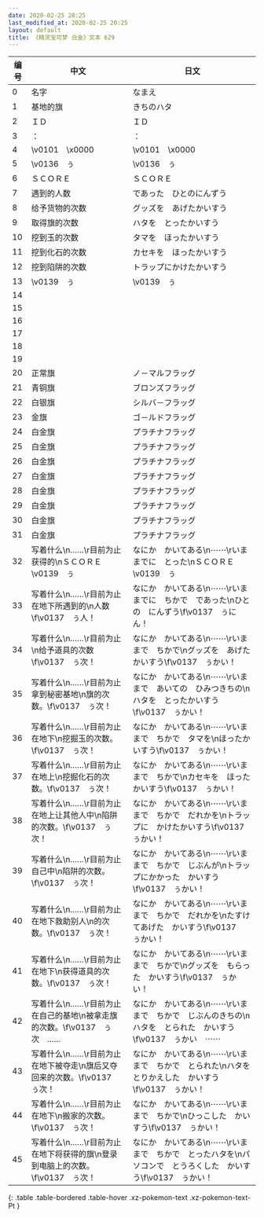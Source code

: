 ```yaml
---
date: 2020-02-25 20:25
last_modified_at: 2020-02-25 20:25
layout: default
title: 《精灵宝可梦 白金》文本 629
---
```

| 编号 | 中文 | 日文 |
| ---- | ---- | ---- |
| 0 | 名字 | なまえ |
| 1 | 基地的旗 | きちのハタ |
| 2 | ＩＤ | ＩＤ |
| 3 | ： | ： |
| 4 | \v0101　\x0000 | \v0101　\x0000 |
| 5 | \v0136　ぅ | \v0136　ぅ |
| 6 | ＳＣＯＲＥ | ＳＣＯＲＥ |
| 7 | 遇到的人数 | であった　ひとのにんずう |
| 8 | 给予货物的次数 | グッズを　あげたかいすう |
| 9 | 取得旗的次数 | ハタを　とったかいすう |
| 10 | 挖到玉的次数 | タマを　ほったかいすう |
| 11 | 挖到化石的次数 | カセキを　ほったかいすう |
| 12 | 挖到陷阱的次数 | トラップにかけたかいすう |
| 13 | \v0139　ぅ | \v0139　ぅ |
| 14 |   |   |
| 15 |   |   |
| 16 |   |   |
| 17 |   |   |
| 18 |   |   |
| 19 |   |   |
| 20 | 正常旗 | ノ－マルフラッグ |
| 21 | 青铜旗 | ブロンズフラッグ |
| 22 | 白银旗 | シルバ－フラッグ |
| 23 | 金旗 | ゴ－ルドフラッグ |
| 24 | 白金旗 | プラチナフラッグ |
| 25 | 白金旗 | プラチナフラッグ |
| 26 | 白金旗 | プラチナフラッグ |
| 27 | 白金旗 | プラチナフラッグ |
| 28 | 白金旗 | プラチナフラッグ |
| 29 | 白金旗 | プラチナフラッグ |
| 30 | 白金旗 | プラチナフラッグ |
| 31 | 白金旗 | プラチナフラッグ |
| 32 | 写着什么\n……\r目前为止获得的\nＳＣＯＲＥ　\v0139　ぅ | なにか　かいてある\n⋯⋯\rいままでに　とった\nＳＣＯＲＥ　\v0139　ぅ |
| 33 | 写着什么\n……\r目前为止在地下所遇到的\n人数\f\v0137　ぅ人！ | なにか　かいてある\n⋯⋯\rいままでに　ちかで　であった\nひとの　にんずう\f\v0137　ぅにん！ |
| 34 | 写着什么\n……\r目前为止\n给予道具的次数\f\v0137　ぅ次！ | なにか　かいてある\n⋯⋯\rいままで　ちかで\nグッズを　あげたかいすう\f\v0137　ぅかい！ |
| 35 | 写着什么\n……\r目前为止拿到秘密基地\n旗的次数。\f\v0137　ぅ次！ | なにか　かいてある\n⋯⋯\rいままで　あいての　ひみつきちの\nハタを　とったかいすう\f\v0137　ぅかい！ |
| 36 | 写着什么\n……\r目前为止在地下\n挖掘玉的次数。\f\v0137　ぅ次！ | なにか　かいてある\n⋯⋯\rいままで　ちかで　タマを\nほったかいすう\f\v0137　ぅかい！ |
| 37 | 写着什么\n……\r目前为止在地上\n挖掘化石的次数。\f\v0137　ぅ次！ | なにか　かいてある\n⋯⋯\rいままで　ちかで\nカセキを　ほったかいすう\f\v0137　ぅかい！ |
| 38 | 写着什么\n……\r目前为止在地上让其他人中\n陷阱的次数。\f\v0137　ぅ次！ | なにか　かいてある\n⋯⋯\rいままで　ちかで　だれかを\nトラップに　かけたかいすう\f\v0137　ぅかい！ |
| 39 | 写着什么\n……\r目前为止自己中\n陷阱的次数。\f\v0137　ぅ次！ | なにか　かいてある\n⋯⋯\rいままで　ちかで　じぶんが\nトラップにかかった　かいすう\f\v0137　ぅかい！ |
| 40 | 写着什么\n……\r目前为止在地下救助别人\n的次数。\f\v0137　ぅ次！ | なにか　かいてある\n⋯⋯\rいままで　ちかで　だれかを\nたすけてあげた　かいすう\f\v0137　ぅかい！ |
| 41 | 写着什么\n……\r目前为止在地下\n获得道具的次数。\f\v0137　ぅ次！ | なにか　かいてある\n⋯⋯\rいままで　ちかで\nグッズを　もらった　かいすう\f\v0137　ぅかい！ |
| 42 | 写着什么\n……\r目前为止在自己的基地\n被拿走旗的次数。\f\v0137　ぅ次　…… | なにか　かいてある\n⋯⋯\rいままで　ちかで　じぶんのきちの\nハタを　とられた　かいすう\f\v0137　ぅかい　⋯⋯ |
| 43 | 写着什么\n……\r目前为止在地下被夺走\n旗后又夺回来的次数。\f\v0137　ぅ次！ | なにか　かいてある\n⋯⋯\rいままで　ちかで　とられた\nハタを　とりかえした　かいすう\f\v0137　ぅかい！ |
| 44 | 写着什么\n……\r目前为止在地下\n搬家的次数。\f\v0137　ぅ次！ | なにか　かいてある\n⋯⋯\rいままで　ちかで\nひっこした　かいすう\f\v0137　ぅかい！ |
| 45 | 写着什么\n……\r目前为止在地下将获得的旗\n登录到电脑上的次数。\f\v0137　ぅ次！ | なにか　かいてある\n⋯⋯\rいままで　ちかで　とったハタを\nパソコンで　とうろくした　かいすう\f\v0137　ぅかい！ |
{: .table .table-bordered .table-hover .xz-pokemon-text .xz-pokemon-text-Pt }